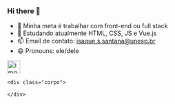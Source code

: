 ### Hi there 👋

- 🔭 Minha meta é trabalhar com front-end ou full stack
- 🌱 Estudando atualmente HTML, CSS, JS e Vue.js
- 📫 Email de contato: isaque.s.santana@unesp.br
- 😄 Pronouns: ele/dele

<div> 
    <img align="center" alt="img" height="30" width="30" src="https://user-images.githubusercontent.com/102702098/236032007-27bdad3a-1aef-45e3-b916-96a772babc8e.png">
</div>

<style>
        .corpo {
            background-color: red;
            width: 100%;
            height: 40px;
        }
    </style>
    <div class="corpo">

    </div>

